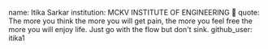 
name: Itika Sarkar
institution: MCKV INSTITUTE OF ENGINEERING 🚩 
quote: The more you think the more you will get pain, the more you feel free the more you will enjoy life. Just go with the flow but don't sink.
github_user: itika1

